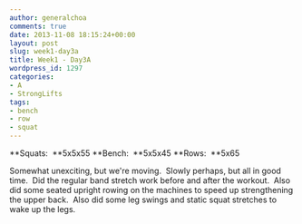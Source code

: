 ```yaml
---
author: generalchoa
comments: true
date: 2013-11-08 18:15:24+00:00
layout: post
slug: week1-day3a
title: Week1 - Day3A
wordpress_id: 1297
categories:
- A
- StrongLifts
tags:
- bench
- row
- squat
---
```


**Squats:  **5x5x55
**Bench:  **5x5x45
**Rows:  **5x65

Somewhat unexciting, but we're moving.  Slowly perhaps, but all in good time.  Did the regular band stretch work before and after the workout.  Also did some seated upright rowing on the machines to speed up strengthening the upper back.  Also did some leg swings and static squat stretches to wake up the legs.
